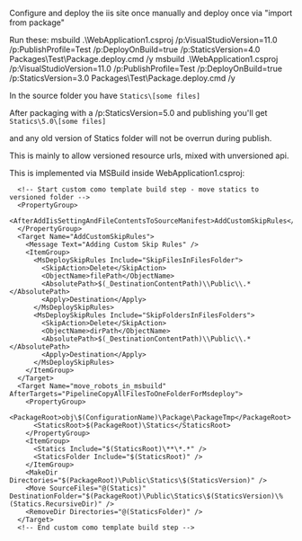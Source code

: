 Configure and deploy the iis site once manually and deploy once via "import from package"

Run these:
msbuild  .\WebApplication1.csproj /p:VisualStudioVersion=11.0 /p:PublishProfile=Test /p:DeployOnBuild=true /p:StaticsVersion=4.0
Packages\Test\Package.deploy.cmd /y
msbuild  .\WebApplication1.csproj /p:VisualStudioVersion=11.0 /p:PublishProfile=Test /p:DeployOnBuild=true /p:StaticsVersion=3.0
Packages\Test\Package.deploy.cmd /y


In the source folder you have 
`Statics\[some files]`

After packaging with a /p:StaticsVersion=5.0 and publishing you'll get 
`Statics\5.0\[some files]`

and any old version of Statics folder will not be overrun during publish.

This is mainly to allow versioned resource urls, mixed with unversioned api.


This is implemented via MSBuild inside WebApplication1.csproj:

	  <!-- Start custom como template build step - move statics to versioned folder -->
	  <PropertyGroup>
		<AfterAddIisSettingAndFileContentsToSourceManifest>AddCustomSkipRules</AfterAddIisSettingAndFileContentsToSourceManifest>
	  </PropertyGroup>
	  <Target Name="AddCustomSkipRules">
		<Message Text="Adding Custom Skip Rules" />
		<ItemGroup>
		  <MsDeploySkipRules Include="SkipFilesInFilesFolder">
			<SkipAction>Delete</SkipAction>
			<ObjectName>filePath</ObjectName>
			<AbsolutePath>$(_DestinationContentPath)\\Public\\.*</AbsolutePath>
			<Apply>Destination</Apply>
		  </MsDeploySkipRules>
		  <MsDeploySkipRules Include="SkipFoldersInFilesFolders">
			<SkipAction>Delete</SkipAction>
			<ObjectName>dirPath</ObjectName>
			<AbsolutePath>$(_DestinationContentPath)\\Public\\.*</AbsolutePath>
			<Apply>Destination</Apply>
		  </MsDeploySkipRules>
		</ItemGroup>
	  </Target>
	  <Target Name="move_robots_in_msbuild" AfterTargets="PipelineCopyAllFilesToOneFolderForMsdeploy">
		<PropertyGroup>
		  <PackageRoot>obj\$(ConfigurationName)\Package\PackageTmp</PackageRoot>
		  <StaticsRoot>$(PackageRoot)\Statics</StaticsRoot>
		</PropertyGroup>
		<ItemGroup>
		  <Statics Include="$(StaticsRoot)\**\*.*" />
		  <StaticsFolder Include="$(StaticsRoot)" />
		</ItemGroup>
		<MakeDir Directories="$(PackageRoot)\Public\Statics\$(StaticsVersion)" />
		<Move SourceFiles="@(Statics)" DestinationFolder="$(PackageRoot)\Public\Statics\$(StaticsVersion)\%(Statics.RecursiveDir)" />
		<RemoveDir Directories="@(StaticsFolder)" />
	  </Target>
	  <!-- End custom como template build step -->